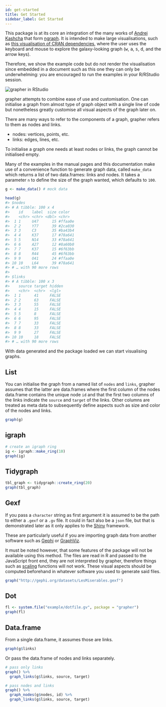 ```yaml
---
id: get-started
title: Get Started
sidebar_label: Get Started
---
```


This package is at its core an integration of the many works of [Andrei Kashcha](credits.md) that form [ngraph](https://github.com/anvaka/ngraph). It is intended to make large visualisations, such as [this visualisation of CRAN dependencies](http://shiny.john-coene.com/cran), where the user uses the keyboard and mouse to explore the galaxy-looking graph (<kbd>w</kbd>, <kbd>a</kbd>, <kbd>s</kbd>, <kbd>d</kbd>, and the arrow keys).

Therefore, we show the example code but do not render the visualisation since embedded in a document such as this one they can only be underwhelming: you are encouraged to run the examples in your R/RStudio session.

![grapher in RStudio](../img/rstudio.png)

grapher attempts to combine ease of use and customisation. One can initialise a graph from almost type of graph object with a single line of code but nonetheless greatly customise all visual aspects of the graph later on. 

There are many ways to refer to the components of a graph, grapher refers to them as nodes and links.

- nodes: vertices, points, etc.
- links: edges, lines, etc.

To initialise a graph one needs at least nodes or links, the graph cannot be initialised empty. 

Many of the examples in the manual pages and this documentation make use of a convenience function to generate graph data, called `make_data` which returns a list of two data.frames: links and nodes. It takes a parameter `n` to define the size of the graph wanted, which defaults to `100`.

```r
g <- make_data() # mock data

head(g)
#> $nodes
#> # A tibble: 100 x 4
#>    id    label  size color  
#>    <chr> <chr> <dbl> <chr>  
#>  1 1     U47      15 #ffaa0e
#>  2 2     Y77      39 #2ca030
#>  3 3     C3       35 #ba43b4
#>  4 4     K37      17 #78a641
#>  5 5     N14      33 #78a641
#>  6 6     A27      12 #8a60b0
#>  7 7     K37      15 #6f63bb
#>  8 8     R44      45 #6f63bb
#>  9 9     O41      24 #ffaa0e
#> 10 10    L64      39 #78a641
#> # … with 90 more rows
#> 
#> $links
#> # A tibble: 100 x 3
#>    source target hidden
#>    <chr>  <chr>  <lgl> 
#>  1 1      41     FALSE 
#>  2 2      63     FALSE 
#>  3 3      55     FALSE 
#>  4 4      15     FALSE 
#>  5 5      8      FALSE 
#>  6 6      95     FALSE 
#>  7 7      33     FALSE 
#>  8 8      33     FALSE 
#>  9 9      27     FALSE 
#> 10 10     18     FALSE 
#> # … with 90 more rows
```

With data generated and the package loaded we can start visualising graphs.

## List

You can initialise the graph from a named list of `nodes` and `links`, grapher assumes that the latter are data.frames where the first column of the nodes data.frame contains the unique node `id` and that the first two columns of the links indicate the `source` and `target` of the links. Other columns are treated as meta data to subsequently define aspects such as size and color of the nodes and links.

```r
graph(g)
```

## igraph

```r
# create an igraph ring
ig <- igraph::make_ring(10)
graph(ig)
```

## Tidygraph

```r
tbl_graph <- tidygraph::create_ring(20)
graph(tbl_graph)
```

## Gexf

If you pass a `character` string as first argument it is assumed to be the path to either a `.gexf` or a `.gv` file. It could in fact also be a `json` file, but that is demonstrated later as it only applies to the [Shiny](https://shiny.rstudio.com/) framework.

These are particularly useful if you are importing graph data from another software such as [Gephi](https://gephi.org/) or [GraphViz](https://www.graphviz.org/).

It must be noted however, that some features of the package will not be available using this method. The files are read in R and passed to the JavaScript front end, they are not interpreted by grapher, therefore things such as [scaling](scale_node_color.md) functions will not work. These visual aspects should be computed beforehand in whatever software you used to generate said files.

```r
graph("http://gephi.org/datasets/LesMiserables.gexf")
```

## Dot

```r
fl <- system.file("example/dotfile.gv", package = "grapher")
graph(fl)
```

## Data.frame

From a single data.frame, it assumes those are links.

```r
graph(g$links)
```

Or pass the data.frame of nodes and links separately.

```r
# pass only links
graph() %>% 
  graph_links(g$links, source, target)

# pass nodes and links
graph() %>% 
  graph_nodes(g$nodes, id) %>% 
  graph_links(g$links, source, target)
```